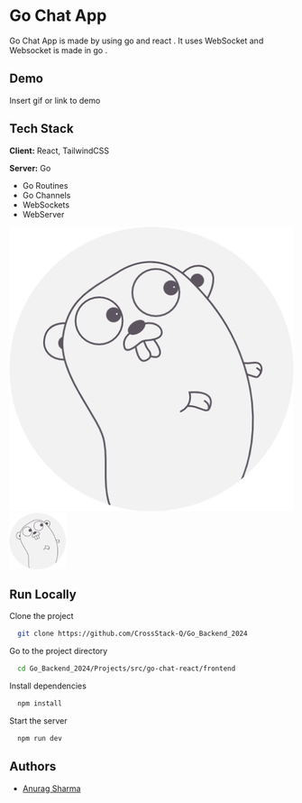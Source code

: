 
# Go Chat App

Go Chat App is made by using go and react . It uses WebSocket and Websocket is made in go . 
## Demo

Insert gif or link to demo


## Tech Stack

**Client:** React, TailwindCSS

**Server:** Go

- Go Routines
- Go Channels
- WebSockets
- WebServer


![Logo](https://raw.githubusercontent.com/sairol/extra/main/go-lang.png)
<img src="https://raw.githubusercontent.com/sairol/extra/main/go-lang.png" width="100" height="100" />

## Run Locally

Clone the project

```bash
  git clone https://github.com/CrossStack-Q/Go_Backend_2024
```

Go to the project directory

```bash
  cd Go_Backend_2024/Projects/src/go-chat-react/frontend
```

Install dependencies

```bash
  npm install
```

Start the server

```bash
  npm run dev
```


## Authors

- [Anurag Sharma](https://www.github.com/CrossStack-Q)

